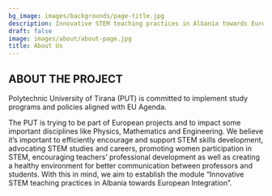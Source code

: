 ```yaml
---
bg_image: images/backgrounds/page-title.jpg
description: Innovative STEM teaching practices in Albania towards European Integration
draft: false
image: images/about/about-page.jpg
title: About Us
---
```


## ABOUT THE PROJECT

Polytechnic University of Tirana (PUT) is committed to implement study programs and policies aligned with EU Agenda.

The PUT is trying to be part of European projects and to impact some important disciplines like Physics, Mathematics and Engineering. We
believe it’s important to efficiently encourage and support STEM skills development, advocating STEM studies and careers, promoting women
participation in STEM, encouraging teachers’ professional development as well as creating a healthy environment for better communication
between professors and students. With this in mind, we aim to establish the module “Innovative STEM teaching practices in Albania towards
European Integration”.

